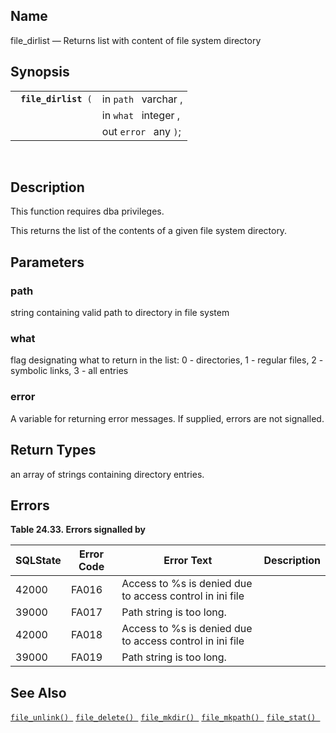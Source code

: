 <div id="fn_file_dirlist" class="refentry">

<div class="titlepage">

</div>

<div class="refnamediv">

## Name

file_dirlist — Returns list with content of file system directory

</div>

<div class="refsynopsisdiv">

## Synopsis

<div id="fsyn_file_dirlist" class="funcsynopsis">

|                           |                       |
|---------------------------|-----------------------|
| ` `**`file_dirlist`**` (` | in `path ` varchar ,  |
|                           | in `what ` integer ,  |
|                           | out `error ` any `)`; |

<div class="funcprototype-spacer">

 

</div>

</div>

</div>

<div id="desc_file_dirlist" class="refsect1">

## Description

This function requires dba privileges.

This returns the list of the contents of a given file system directory.

</div>

<div id="params_file_dirlist" class="refsect1">

## Parameters

<div id="id88645" class="refsect2">

### path

string containing valid path to directory in file system

</div>

<div id="id88648" class="refsect2">

### what

flag designating what to return in the list: 0 - directories, 1 -
regular files, 2 - symbolic links, 3 - all entries

</div>

<div id="id88651" class="refsect2">

### error

A variable for returning error messages. If supplied, errors are not
signalled.

</div>

</div>

<div id="ret_file_dirlist" class="refsect1">

## Return Types

an array of strings containing directory entries.

</div>

<div id="errors_file_dirlist" class="refsect1">

## Errors

<div id="id88659" class="table">

**Table 24.33. Errors signalled by**

<div class="table-contents">

| SQLState                              | Error Code                            | Error Text                                                                               | Description |
|---------------------------------------|---------------------------------------|------------------------------------------------------------------------------------------|-------------|
| <span class="errorcode">42000 </span> | <span class="errorcode">FA016 </span> | <span class="errortext">Access to %s is denied due to access control in ini file </span> |             |
| <span class="errorcode">39000 </span> | <span class="errorcode">FA017 </span> | <span class="errortext">Path string is too long. </span>                                 |             |
| <span class="errorcode">42000 </span> | <span class="errorcode">FA018 </span> | <span class="errortext">Access to %s is denied due to access control in ini file </span> |             |
| <span class="errorcode">39000 </span> | <span class="errorcode">FA019 </span> | <span class="errortext">Path string is too long. </span>                                 |             |

</div>

</div>

  

</div>

<div id="seealso_file_dirlist" class="refsect1">

## See Also

<a href="fn_file_delete.html" class="link" title="file_delete"><code
class="function">file_unlink() </code></a>
<a href="fn_file_delete.html" class="link" title="file_delete"><code
class="function">file_delete() </code></a>
<a href="fn_file_mkdir.html" class="link" title="file_mkdir"><code
class="function">file_mkdir() </code></a>
<a href="fn_file_mkpath.html" class="link" title="file_mkpath"><code
class="function">file_mkpath() </code></a>
<a href="fn_file_stat.html" class="link" title="file_stat"><code
class="function">file_stat() </code></a>

</div>

</div>
